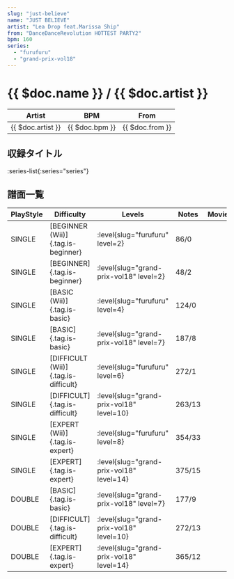 ```yaml
---
slug: "just-believe"
name: "JUST BELIEVE"
artist: "Lea Drop feat.Marissa Ship"
from: "DanceDanceRevolution HOTTEST PARTY2"
bpm: 160
series:
  - "furufuru"
  - "grand-prix-vol18"
---
```


# {{ $doc.name }} / {{ $doc.artist }}

|Artist|BPM|From|
|------|---|----|
|{{ $doc.artist }}|{{ $doc.bpm }}|{{ $doc.from }}|

## 収録タイトル

:series-list{:series="series"}

## 譜面一覧

|PlayStyle|Difficulty|Levels|Notes|Movie|
|---------|----------|------|-----|-----|
|SINGLE|[BEGINNER (Wii)]{.tag.is-beginner}|<div class="field is-grouped is-grouped-multiline"> :level{slug="furufuru" level=2}</div>|86/0||
|SINGLE|[BEGINNER]{.tag.is-beginner}|<div class="field is-grouped is-grouped-multiline"> :level{slug="grand-prix-vol18" level=2}</div>|48/2||
|SINGLE|[BASIC (Wii)]{.tag.is-basic}|<div class="field is-grouped is-grouped-multiline"> :level{slug="furufuru" level=4}</div>|124/0||
|SINGLE|[BASIC]{.tag.is-basic}|<div class="field is-grouped is-grouped-multiline"> :level{slug="grand-prix-vol18" level=7}</div>|187/8||
|SINGLE|[DIFFICULT (Wii)]{.tag.is-difficult}|<div class="field is-grouped is-grouped-multiline"> :level{slug="furufuru" level=6}</div>|272/1||
|SINGLE|[DIFFICULT]{.tag.is-difficult}|<div class="field is-grouped is-grouped-multiline"> :level{slug="grand-prix-vol18" level=10}</div>|263/13||
|SINGLE|[EXPERT (Wii)]{.tag.is-expert}|<div class="field is-grouped is-grouped-multiline"> :level{slug="furufuru" level=8}</div>|354/33||
|SINGLE|[EXPERT]{.tag.is-expert}|<div class="field is-grouped is-grouped-multiline"> :level{slug="grand-prix-vol18" level=14}</div>|375/15||
|DOUBLE|[BASIC]{.tag.is-basic}|<div class="field is-grouped is-grouped-multiline"> :level{slug="grand-prix-vol18" level=7}</div>|177/9||
|DOUBLE|[DIFFICULT]{.tag.is-difficult}|<div class="field is-grouped is-grouped-multiline"> :level{slug="grand-prix-vol18" level=10}</div>|272/13||
|DOUBLE|[EXPERT]{.tag.is-expert}|<div class="field is-grouped is-grouped-multiline"> :level{slug="grand-prix-vol18" level=14}</div>|365/12||
